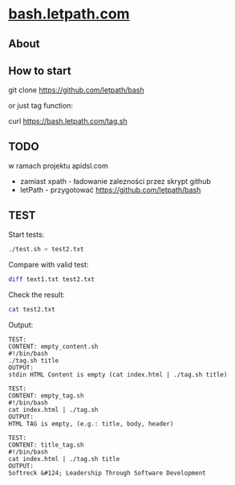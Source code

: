 # [bash.letpath.com](bash.letpath.com)

## About


## How to start

  git clone https://github.com/letpath/bash

or just tag function:

  curl https://bash.letpath.com/tag.sh

## TODO

w ramach projektu apidsl.com
+ zamiast xpath - ładowanie zalezności przez skrypt github
+ letPath - przygotować
  https://github.com/letpath/bash


## TEST

Start tests:
```bash
./test.sh > test2.txt
```

Compare with valid test:
```bash
diff text1.txt test2.txt
```

Check the result:
```bash
cat test2.txt
```

Output:    
    
    TEST:
    CONTENT: empty_content.sh
    #!/bin/bash
    ./tag.sh title
    OUTPUT:
    stdin HTML Content is empty (cat index.html | ./tag.sh title)
    
    TEST:
    CONTENT: empty_tag.sh
    #!/bin/bash
    cat index.html | ./tag.sh
    OUTPUT:
    HTML TAG is empty, (e.g.: title, body, header)
    
    TEST:
    CONTENT: title_tag.sh
    #!/bin/bash
    cat index.html | ./tag.sh title
    OUTPUT:
    Softreck &#124; Leadership Through Software Development
    
